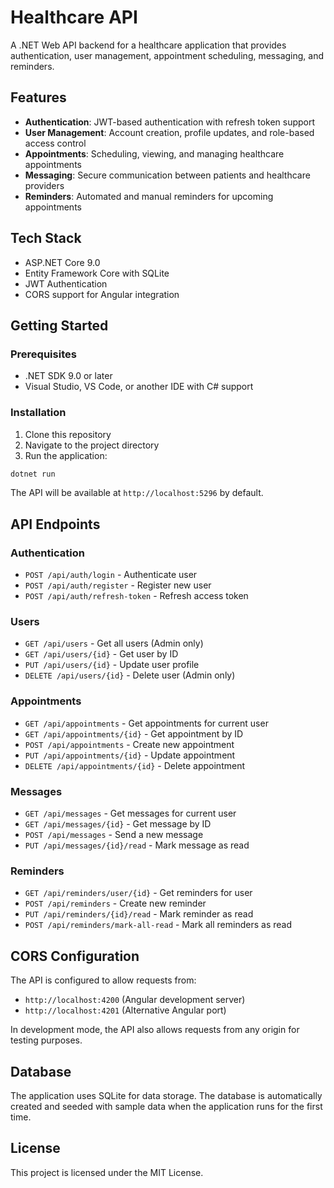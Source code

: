 # Healthcare API

A .NET Web API backend for a healthcare application that provides authentication, user management, appointment scheduling, messaging, and reminders.

## Features

- **Authentication**: JWT-based authentication with refresh token support
- **User Management**: Account creation, profile updates, and role-based access control
- **Appointments**: Scheduling, viewing, and managing healthcare appointments
- **Messaging**: Secure communication between patients and healthcare providers
- **Reminders**: Automated and manual reminders for upcoming appointments

## Tech Stack

- ASP.NET Core 9.0
- Entity Framework Core with SQLite
- JWT Authentication
- CORS support for Angular integration

## Getting Started

### Prerequisites

- .NET SDK 9.0 or later
- Visual Studio, VS Code, or another IDE with C# support

### Installation

1. Clone this repository
2. Navigate to the project directory
3. Run the application:

```bash
dotnet run
```

The API will be available at `http://localhost:5296` by default.

## API Endpoints

### Authentication
- `POST /api/auth/login` - Authenticate user
- `POST /api/auth/register` - Register new user
- `POST /api/auth/refresh-token` - Refresh access token

### Users
- `GET /api/users` - Get all users (Admin only)
- `GET /api/users/{id}` - Get user by ID
- `PUT /api/users/{id}` - Update user profile
- `DELETE /api/users/{id}` - Delete user (Admin only)

### Appointments
- `GET /api/appointments` - Get appointments for current user
- `GET /api/appointments/{id}` - Get appointment by ID
- `POST /api/appointments` - Create new appointment
- `PUT /api/appointments/{id}` - Update appointment
- `DELETE /api/appointments/{id}` - Delete appointment

### Messages
- `GET /api/messages` - Get messages for current user
- `GET /api/messages/{id}` - Get message by ID
- `POST /api/messages` - Send a new message
- `PUT /api/messages/{id}/read` - Mark message as read

### Reminders
- `GET /api/reminders/user/{id}` - Get reminders for user
- `POST /api/reminders` - Create new reminder
- `PUT /api/reminders/{id}/read` - Mark reminder as read
- `POST /api/reminders/mark-all-read` - Mark all reminders as read

## CORS Configuration

The API is configured to allow requests from:
- `http://localhost:4200` (Angular development server)
- `http://localhost:4201` (Alternative Angular port)

In development mode, the API also allows requests from any origin for testing purposes.

## Database

The application uses SQLite for data storage. The database is automatically created and seeded with sample data when the application runs for the first time.

## License

This project is licensed under the MIT License.
